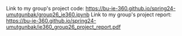 Link to my group's project code: https://bu-ie-360.github.io/spring24-umutgunbak/group26_ie360.ipynb
Link to my group's project report: https://bu-ie-360.github.io/spring24-umutgunbak/ie360_group26_project_report.pdf
